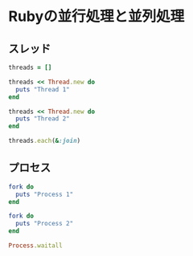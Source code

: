 # Rubyの並行処理と並列処理

## スレッド

```ruby
threads = []

threads << Thread.new do
  puts "Thread 1"
end

threads << Thread.new do
  puts "Thread 2"
end

threads.each(&:join)
```

## プロセス

```ruby
fork do
  puts "Process 1"
end

fork do
  puts "Process 2"
end

Process.waitall
```
